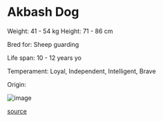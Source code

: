 # Akbash Dog

Weight: 41 - 54 kg
Height: 71 - 86 cm

Bred for: Sheep guarding

Life span: 10 - 12 years yo

Temperament: Loyal, Independent, Intelligent, Brave

Origin: 

![image](https://cdn2.thedogapi.com/images/26pHT3Qk7.jpg)

[source](https://api.thedogapi.com/v1/breeds/5)
